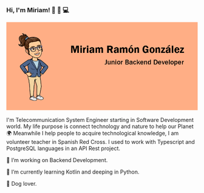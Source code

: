 ### Hi, I'm Miriam! 👋 👩 💻

<img src="https://github.com/MiriamRG13/MiriamRG13/blob/master/banner.png" alt="banner">

I'm Telecommunication System Engineer starting in Software Development world. My life purpose is connect technology and nature to help our Planet :earth_africa: Meanwhile I help people to acquire technological knowledge, I am volunteer teacher in Spanish Red Cross. I used to work with Typescript and PostgreSQL languages in an API Rest project.

🔭 I’m working on Backend Development.

🌱 I’m currently learning Kotlin and deeping in Python.

🐾 Dog lover.
